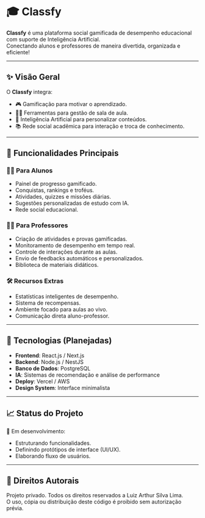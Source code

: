 # 🎓 Classfy

**Classfy** é uma plataforma social gamificada de desempenho educacional com suporte de Inteligência Artificial.  
Conectando alunos e professores de maneira divertida, organizada e eficiente!

---

## ✨ Visão Geral

O **Classfy** integra:
- 🎮 Gamificação para motivar o aprendizado.
- 🧑‍🏫 Ferramentas para gestão de sala de aula.
- 🤖 Inteligência Artificial para personalizar conteúdos.
- 📚 Rede social acadêmica para interação e troca de conhecimento.

---

## 🚀 Funcionalidades Principais

### 👩‍🎓 Para Alunos
- Painel de progresso gamificado.
- Conquistas, rankings e troféus.
- Atividades, quizzes e missões diárias.
- Sugestões personalizadas de estudo com IA.
- Rede social educacional.

### 👨‍🏫 Para Professores
- Criação de atividades e provas gamificadas.
- Monitoramento de desempenho em tempo real.
- Controle de interações durante as aulas.
- Envio de feedbacks automáticos e personalizados.
- Biblioteca de materiais didáticos.

### 🛠️ Recursos Extras
- Estatísticas inteligentes de desempenho.
- Sistema de recompensas.
- Ambiente focado para aulas ao vivo.
- Comunicação direta aluno-professor.

---

## 🧰 Tecnologias (Planejadas)

- **Frontend**: React.js / Next.js
- **Backend**: Node.js / NestJS
- **Banco de Dados**: PostgreSQL
- **IA**: Sistemas de recomendação e análise de performance
- **Deploy**: Vercel / AWS
- **Design System**: Interface minimalista

---

## 📈 Status do Projeto

🔨 Em desenvolvimento:  
- Estruturando funcionalidades.
- Definindo protótipos de interface (UI/UX).
- Elaborando fluxo de usuários.

---

## 📄 Direitos Autorais

Projeto privado. Todos os direitos reservados a Luiz Arthur Silva Lima.  
O uso, cópia ou distribuição deste código é proibido sem autorização prévia.

